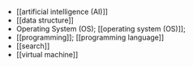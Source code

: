- [[artificial intelligence (AI)]]
- [[data structure]]
- Operating System (OS); [[operating system (OS)]];
- [[programming]]; [[programming language]]
- [[search]]
- [[virtual machine]]
